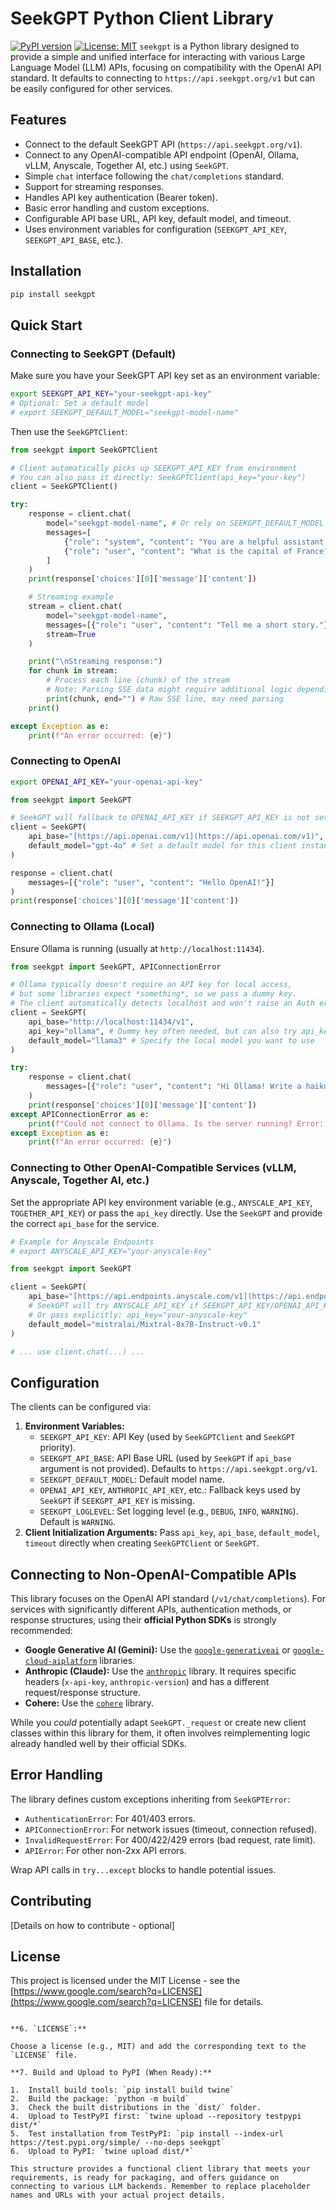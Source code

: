 # SeekGPT Python Client Library

[![PyPI version](https://badge.fury.io/py/seekgpt.svg)](https://badge.fury.io/py/seekgpt) [![License: MIT](https://img.shields.io/badge/License-MIT-yellow.svg)](https://opensource.org/licenses/MIT) `seekgpt` is a Python library designed to provide a simple and unified interface for interacting with various Large Language Model (LLM) APIs, focusing on compatibility with the OpenAI API standard. It defaults to connecting to `https://api.seekgpt.org/v1` but can be easily configured for other services.

## Features

* Connect to the default SeekGPT API (`https://api.seekgpt.org/v1`).
* Connect to any OpenAI-compatible API endpoint (OpenAI, Ollama, vLLM, Anyscale, Together AI, etc.) using `SeekGPT`.
* Simple `chat` interface following the `chat/completions` standard.
* Support for streaming responses.
* Handles API key authentication (Bearer token).
* Basic error handling and custom exceptions.
* Configurable API base URL, API key, default model, and timeout.
* Uses environment variables for configuration (`SEEKGPT_API_KEY`, `SEEKGPT_API_BASE`, etc.).

## Installation

```bash
pip install seekgpt
````

## Quick Start

### Connecting to SeekGPT (Default)

Make sure you have your SeekGPT API key set as an environment variable:

```bash
export SEEKGPT_API_KEY="your-seekgpt-api-key"
# Optional: Set a default model
# export SEEKGPT_DEFAULT_MODEL="seekgpt-model-name"
```

Then use the `SeekGPTClient`:

```python
from seekgpt import SeekGPTClient

# Client automatically picks up SEEKGPT_API_KEY from environment
# You can also pass it directly: SeekGPTClient(api_key="your-key")
client = SeekGPTClient()

try:
    response = client.chat(
        model="seekgpt-model-name", # Or rely on SEEKGPT_DEFAULT_MODEL env var
        messages=[
            {"role": "system", "content": "You are a helpful assistant."},
            {"role": "user", "content": "What is the capital of France?"}
        ]
    )
    print(response['choices'][0]['message']['content'])

    # Streaming example
    stream = client.chat(
        model="seekgpt-model-name",
        messages=[{"role": "user", "content": "Tell me a short story."}],
        stream=True
    )

    print("\nStreaming response:")
    for chunk in stream:
        # Process each line (chunk) of the stream
        # Note: Parsing SSE data might require additional logic depending on the exact format
        print(chunk, end="") # Raw SSE line, may need parsing
    print()

except Exception as e:
    print(f"An error occurred: {e}")

```

### Connecting to OpenAI

```bash
export OPENAI_API_KEY="your-openai-api-key"
```

```python
from seekgpt import SeekGPT

# SeekGPT will fallback to OPENAI_API_KEY if SEEKGPT_API_KEY is not set
client = SeekGPT(
    api_base="[https://api.openai.com/v1](https://api.openai.com/v1)",
    default_model="gpt-4o" # Set a default model for this client instance
)

response = client.chat(
    messages=[{"role": "user", "content": "Hello OpenAI!"}]
)
print(response['choices'][0]['message']['content'])
```

### Connecting to Ollama (Local)

Ensure Ollama is running (usually at `http://localhost:11434`).

```python
from seekgpt import SeekGPT, APIConnectionError

# Ollama typically doesn't require an API key for local access,
# but some libraries expect *something*, so we pass a dummy key.
# The client automatically detects localhost and won't raise an Auth error if key is None.
client = SeekGPT(
    api_base="http://localhost:11434/v1",
    api_key="ollama", # Dummy key often needed, but can also try api_key=None
    default_model="llama3" # Specify the local model you want to use
)

try:
    response = client.chat(
        messages=[{"role": "user", "content": "Hi Ollama! Write a haiku about code."}]
    )
    print(response['choices'][0]['message']['content'])
except APIConnectionError as e:
    print(f"Could not connect to Ollama. Is the server running? Error: {e}")
except Exception as e:
    print(f"An error occurred: {e}")

```

### Connecting to Other OpenAI-Compatible Services (vLLM, Anyscale, Together AI, etc.)

Set the appropriate API key environment variable (e.g., `ANYSCALE_API_KEY`, `TOGETHER_API_KEY`) or pass the `api_key` directly. Use the `SeekGPT` and provide the correct `api_base` for the service.

```python
# Example for Anyscale Endpoints
# export ANYSCALE_API_KEY="your-anyscale-key"

from seekgpt import SeekGPT

client = SeekGPT(
    api_base="[https://api.endpoints.anyscale.com/v1](https://api.endpoints.anyscale.com/v1)",
    # SeekGPT will try ANYSCALE_API_KEY if SEEKGPT_API_KEY/OPENAI_API_KEY are not set
    # Or pass explicitly: api_key="your-anyscale-key"
    default_model="mistralai/Mixtral-8x7B-Instruct-v0.1"
)

# ... use client.chat(...) ...
```

## Configuration

The clients can be configured via:

1.  **Environment Variables:**
      * `SEEKGPT_API_KEY`: API Key (used by `SeekGPTClient` and `SeekGPT` priority).
      * `SEEKGPT_API_BASE`: API Base URL (used by `SeekGPT` if `api_base` argument is not provided). Defaults to `https://api.seekgpt.org/v1`.
      * `SEEKGPT_DEFAULT_MODEL`: Default model name.
      * `OPENAI_API_KEY`, `ANTHROPIC_API_KEY`, etc.: Fallback keys used by `SeekGPT` if `SEEKGPT_API_KEY` is missing.
      * `SEEKGPT_LOGLEVEL`: Set logging level (e.g., `DEBUG`, `INFO`, `WARNING`). Default is `WARNING`.
2.  **Client Initialization Arguments:** Pass `api_key`, `api_base`, `default_model`, `timeout` directly when creating `SeekGPTClient` or `SeekGPT`.

## Connecting to Non-OpenAI-Compatible APIs

This library focuses on the OpenAI API standard (`/v1/chat/completions`). For services with significantly different APIs, authentication methods, or response structures, using their **official Python SDKs** is strongly recommended:

  * **Google Generative AI (Gemini):** Use the [`google-generativeai`](https://pypi.org/project/google-generativeai/) or [`google-cloud-aiplatform`](https://pypi.org/project/google-cloud-aiplatform/) libraries.
  * **Anthropic (Claude):** Use the [`anthropic`](https://pypi.org/project/anthropic/) library. It requires specific headers (`x-api-key`, `anthropic-version`) and has a different request/response structure.
  * **Cohere:** Use the [`cohere`](https://pypi.org/project/cohere/) library.

While you *could* potentially adapt `SeekGPT._request` or create new client classes within this library for them, it often involves reimplementing logic already handled well by their official SDKs.

## Error Handling

The library defines custom exceptions inheriting from `SeekGPTError`:

  * `AuthenticationError`: For 401/403 errors.
  * `APIConnectionError`: For network issues (timeout, connection refused).
  * `InvalidRequestError`: For 400/422/429 errors (bad request, rate limit).
  * `APIError`: For other non-2xx API errors.

Wrap API calls in `try...except` blocks to handle potential issues.

## Contributing

[Details on how to contribute - optional]

## License

This project is licensed under the MIT License - see the [https://www.google.com/search?q=LICENSE](https://www.google.com/search?q=LICENSE) file for details.

```

**6. `LICENSE`:**

Choose a license (e.g., MIT) and add the corresponding text to the `LICENSE` file.

**7. Build and Upload to PyPI (When Ready):**

1.  Install build tools: `pip install build twine`
2.  Build the package: `python -m build`
3.  Check the built distributions in the `dist/` folder.
4.  Upload to TestPyPI first: `twine upload --repository testpypi dist/*`
5.  Test installation from TestPyPI: `pip install --index-url https://test.pypi.org/simple/ --no-deps seekgpt`
6.  Upload to PyPI: `twine upload dist/*`

This structure provides a functional client library that meets your requirements, is ready for packaging, and offers guidance on connecting to various LLM backends. Remember to replace placeholder names and URLs with your actual project details.
